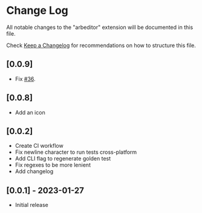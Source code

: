 # Change Log

All notable changes to the "arbeditor" extension will be documented in this file.

Check [Keep a Changelog](http://keepachangelog.com/) for recommendations on how to structure this file.
## [0.0.9] 

- Fix [#36](https://github.com/google/arb-editor/issues/36).
## [0.0.8] 

- Add an icon
## [0.0.2] 

- Create CI workflow
- Fix newline character to run tests cross-platform
- Add CLI flag to regenerate golden test
- Fix regexes to be more lenient
- Add changelog
## [0.0.1] - 2023-01-27

- Initial release